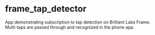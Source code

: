 # frame_tap_detector

App demonstrating subscription to tap detection on Brilliant Labs Frame. Multi-taps are passed through and recognized in the phone app.
